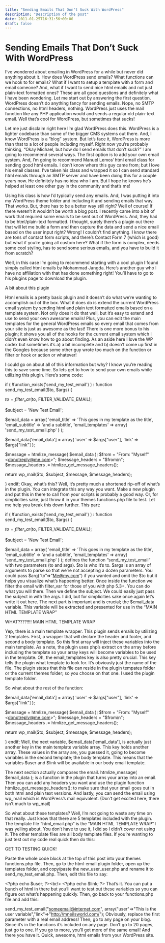 ```yaml
---
title: "Sending Emails That Don't Suck With WordPress"
description: "Description of the post"
date: 2011-01-25T16:31:56+00:00
draft: false
---
```


# Sending Emails That Don’t Suck With WordPress

I’ve wondered about emailing in WordPress for a while but never did anything about it. How does WordPress send emails? What functions can we hook to for emails? What if I want to setup a template with a form and email someone? And, what if I want to send nice html emails and not just plain-text formatted ones? These are all good questions and definitely what I have been wondering. Let me start out by answering the first question. WordPress doesn’t do anything fancy for sending emails. Nope, no SMTP connections, no html headers, nothing. WordPress just uses the mail function like any PHP application would and sends a regular old plain-text email. Well that’s cool for WordPress, but sometimes that sucks!

Let me just disclaim right here I’m glad WordPress does this. WordPress is a lighter codebase than some of the bigger CMS systems out there. And, I know WordPress is a “blog” system. But let’s face it, WordPress is more than that to a lot of people including myself. Right now you’re probably thinking, “Okay Michael, but how do I send emails that don’t suck?” I am going to recommend several ways. The first option is to add your own email system. And, I’m going to recommend Manuel Lemos‘ html email class for sending good html emails. I don’t know where this guy came from; but I love his email classes. I’ve taken his class and wrapped it so I can send standard html emails through an SMTP server and have been doing this for a couple years now. He definitely has no idea who I am. But I hope he knows he’s helped at least one other guy in the community and that’s me!

Using his class is how I’d typically send any emails. And, I was putting it into my WordPress theme folder and including it and sending emails that way. That works. But, there has to be a better way still right? Well of course! If there weren’t it wouldn’t be worth a blog post. I recently came into a bit of work that required some emails to be sent out of WordPress. And, they had to be html/plain-text formatted. I thought, surely there’s a plugin out there that will let me build a form and then capture the data and send a nice email based on the user input right? Wrong! I couldn’t find anything. I know there are tons of contact form scripts, and there’s Contact Form 7 (which is good) but what if you’re going all custom here? What if the form is complex, needs some cool styling, has to send some serious emails, and you have to build it from scratch?

Well, in this case I’m going to recommend starting with a cool plugin I found simply called html emails by Mohammad Jangda. Here’s another guy who I have no affiliation with that has done something right! You’ll have to go to his plugins page to download the plugin.

A bit about this plugin

Html emails is a pretty basic plugin and it doesn’t do what we’re wanting to accomplish out of the box. What it does do is extend the current WordPress email system by sending html and plain text formatted emails based on a template system. Not only does it do that well, but it’s easy to extend and use to send your own awesome emails! Plus, you can edit the main templates for the general WordPress emails so every email that comes from your site is just as awesome as the last! There is one more bonus to his plugin; it shows you all of the hooks for the current email system which I didn’t even know how to go about finding. As an aside here I love the WP codex but sometimes it’s a) a bit incomplete and b) doesn’t come up first in the Googles because some other guy wrote too much on the function or filter or hook or action or whatever!

I could go on about all of this information but why? I know you’re reading this to save some time. So lets get to how to send your own emails while utilizing this plugin. Here’s some code:

if ( !function_exists('send_my_test_email') ) :
function send_my_test_email($to, $args) {
 
$to = filter_var($to, FILTER_VALIDATE_EMAIL);
 
$subject = 'New Test Email';
 
$email_data = array(
'email_title' =&gt; 'This goes in my template as the title',
'email_subtitle' =&gt; 'and a subtitle',
'email_templates' =&gt; array( 'send_my_test_email.php' )
);
 
$email_data['email_data'] = array(
'user' =&gt; $args["user"],
'link' =&gt; $args["link"]
);
 
$message = htmlize_message( $email_data );
$from = "From: \"Myself\" &lt;donotreply@me.com&gt;";
$message_headers = "$from\n";
$message_headers .= htmlize_get_message_headers();
 
return wp_mail($to, $subject, $message, $message_headers);
 
}
endif;
Okay, what’s this? Well, it’s pretty much a shortened rip-off of what’s in the plugin. You can integrate this any way you want. Make a new plugin and put this in there to call from your scripts is probably a good way. Or, for simplicities sake, just throw it in your themes functions.php file to test. Let me help you break this down further. This part:

if ( !function_exists('send_my_test_email') ) :
function send_my_test_email($to, $args) {
 
$to = filter_var($to, FILTER_VALIDATE_EMAIL);
 
$subject = 'New Test Email';
 
$email_data = array(
'email_title' =&gt; 'This goes in my template as the title',
'email_subtitle' =&gt; 'and a subtitle',
'email_templates' =&gt; array( 'send_my_test_email.php' )
);
defines the function “send_my_test_email” with two parameters (to and args). $to is who it’s to. $args is an array of arguments to parse so that we’re not accepting a dozen parameters. You could pass $arg(“to”=>”Me@my.com”) if you wanted and omit the $to but it helps you visualize what’s happening better. Once inside the function we filter the email with filter_var for those of you with php 5.3+. You can do what you will there. Then we define the subject. We could easily just pass the subject in with the args. I did, but for simplicities sake once again let’s write it out here. The next part is important and is crucial; the $email_data variable. This variable will be extracted and presented for use in the “MAIN HTML TEMPLATE WRAP”

WHAT????!!!! MAIN HTML TEMPLATE WRAP

Yep, there is a main template wrapper. This plugin sends emails by utilizing 2 templates. First, a wrapper that will declare the header and footer, and second a body template. So this first array will inject these variables into the main template. As a note, the plugin uses php’s extract on the array before including the template so your array keys will become variables to be used in the template. Oh, the email_templates key is also pretty crucial. This key tells the plugin what template to look for. It’s obviously just the name of the file. The plugin states that this file can reside in the plugin tempates folder or the current themes folder; so you choose on that one. I used the plugin template folder.

So what about the rest of the function:

$email_data['email_data'] = array(
'user' =&gt; $args["user"],
'link' =&gt; $args["link"]
);
 
$message = htmlize_message( $email_data );
$from = "From: \"Myself\" &lt;donotreply@me.com&gt;";
$message_headers = "$from\n";
$message_headers .= htmlize_get_message_headers();
 
return wp_mail($to, $subject, $message, $message_headers);
 
}
endif;
Well, the next variable, $email_data['email_data'], is actually just another key in the main template variable array. This key holds another array. These values in the array are, you guessed it, going to become variables in the second template; the body template. This means that the variables $user and $link will be available in our body email template.

The next section actually composes the email. htmlize_message( $email_data ); is a function in the plugin that turns your array into an email. Then you can add any headers you want and use the plugin function htmlize_get_message_headers(); to make sure that your email goes out in both html and plain text versions. And lastly, you can send the email using wp_mail which is WordPress’s mail equivalent. (Don’t get excited here, there isn’t much to wp_mail)

So what about these templates? Well, I’m not going to waste any time on that really. Just know that there are 5 templates included with the plugin. The template file “html_email.php” is the “MAIN HTML TEMPLATE WRAP” I was yelling about. You don’t have to use it, I did so I didn’t cover not using it. The other template files are all body template files. If you’re wanting to just test out my code real quick then do this:

GET TO TESTING QUICK!

Paste the whole code block at the top of this post into your themes functions.php file. Then, go to the html-email plugin folder, open up the templates folder, and copy/paste the new_user_user.php and rename it to send_my_test_email.php. Then, edit this file to say:

&lt;?php echo $user; ?&gt;&lt;br/&gt;
&lt;?php echo $link; ?&gt;
That’s it. You can put a bunch of html in there but you’ll want to test out these variables so you can figure out what’s happening quickly. Then, go back to your functions.php file and add this:

send_my_test_email("someemail@internet.com", array("user"=&gt;"This is the user variable","link"=&gt;"http://mneilsworld.com/");
Obviously, replace the first parameter with a real email address! Then, go to any page on your blog. Since it’s in the functions it’s included on any page. Don’t go to 20 pages, just go to one. If you go to more, you’ll get more of the same email! And there you have it. Quick, awesome, html emails from your WordPress site.